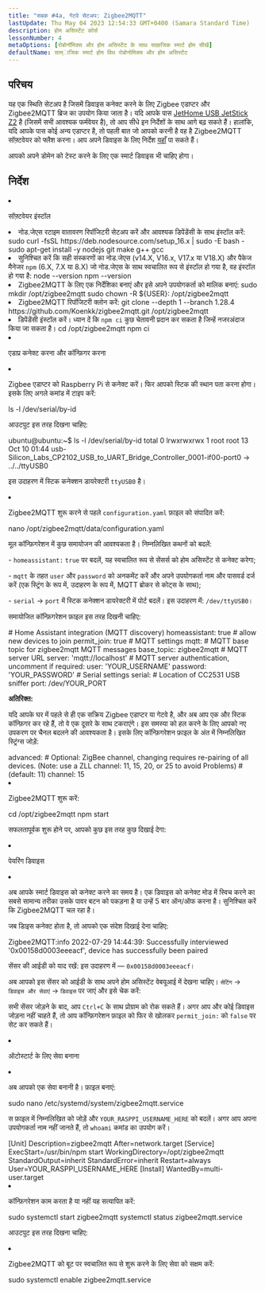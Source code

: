 ```yaml
---
title: "सबक #4a, गेटवे सेटअप: Zigbee2MQTT"
lastUpdate: Thu May 04 2023 12:54:33 GMT+0400 (Samara Standard Time)
description: होम असिस्टेंट कोर्स
lessonNumber: 4
metaOptions: [रोबोनॉमिक्स और होम असिस्टेंट के साथ साम्राजिक स्मार्ट होम सीखें]
defaultName: साम्ाजिक स्मार्ट होम विथ रोबोनोमिक्स और होम असिस्टेंट
---
```


## परिचय

यह एक स्थिति सेटअप है जिसमें डिवाइस कनेक्ट करने के लिए Zigbee एडाप्टर और Zigbee2MQTT ब्रिज का उपयोग किया जाता है। यदि आपके पास [JetHome USB JetStick Z2](https://jethome.ru/z2/?sl=en) है (जिसमें सभी आवश्यक फर्मवेयर है), तो आप सीधे इन निर्देशों के साथ आगे बढ़ सकते हैं। हालांकि, यदि आपके पास कोई अन्य एडाप्टर है, तो पहली बात जो आपको करनी है वह है Zigbee2MQTT सॉफ़्टवेयर को फ्लैश करना। आप अपने डिवाइस के लिए निर्देश [यहाँ](https://www.zigbee2mqtt.io/guide/adapters/) पा सकते हैं।

आपको अपने डोमेन को टेस्ट करने के लिए एक स्मार्ट डिवाइस भी चाहिए होगा।


## निर्देश

<List type="numbers">

<li>

सॉफ़्टवेयर इंस्टॉल

<List>

  <li>
    नोड.जेएस रटाइम वातावरण रिपॉजिटरी सेटअप करें और आवश्यक डिपेंडेंसी के साथ इंस्टॉल करें:
    <LessonCodeWrapper language="bash" codeClass="big-code" noLines>sudo curl -fsSL https://deb.nodesource.com/setup_16.x | sudo -E bash - </LessonCodeWrapper>
    <LessonCodeWrapper language="bash" noLines>sudo apt-get install -y nodejs git make g++ gcc</LessonCodeWrapper>

  </li>

  <li>
    सुनिश्चित करें कि सही संस्करणों का नोड.जेएस (v14.X, V16.x, V17.x या V18.X) और पैकेज मैनेजर <code class="nowb">npm</code> (6.X, 7.X या 8.X) जो नोड.जेएस के साथ स्वचालित रूप से इंस्टॉल हो गया है, वह इंस्टॉल हो गया है:
    <LessonCodeWrapper language="bash" noLines>node --version</LessonCodeWrapper>
    <LessonCodeWrapper language="bash" noLines>npm --version</LessonCodeWrapper>
  </li>

  <li>
    Zigbee2MQTT के लिए एक निर्देशिका बनाएं और इसे अपने उपयोगकर्ता को मालिक बनाएं:
    <LessonCodeWrapper language="bash" noLines>sudo mkdir /opt/zigbee2mqtt</LessonCodeWrapper>
    <LessonCodeWrapper language="bash" noLines>sudo chown -R ${USER}: /opt/zigbee2mqtt</LessonCodeWrapper>
  </li>

  <li>
    Zigbee2MQTT रिपॉजिटरी क्लोन करें:
    <LessonCodeWrapper language="bash" codeClass="big-code" noLines>
    git clone --depth 1 --branch 1.28.4 https://github.com/Koenkk/zigbee2mqtt.git /opt/zigbee2mqtt
    </LessonCodeWrapper>
  </li>

  <li>
    डिपेंडेंसी इंस्टॉल करें। ध्यान दें कि <code>npm ci</code> कुछ चेतावनी प्रदान कर सकता है जिन्हें नजरअंदाज किया जा सकता है।
    <LessonCodeWrapper language="bash" noLines>cd /opt/zigbee2mqtt</LessonCodeWrapper>
    <LessonCodeWrapper language="bash" noLines>npm ci</LessonCodeWrapper>
  </li>

</List>
</li>

<li>

एडाप्र कनेक्ट करना और कॉन्फ़िगर करना

<List>

<li>

Zigbee एडाप्टर को Raspberry Pi से कनेक्ट करें। फिर आपको स्टिक की स्थान पता करना होगा। इसके लिए अगले कमांड में टाइप करें:

<LessonCodeWrapper language="bash" noLines>
ls -l /dev/serial/by-id
</LessonCodeWrapper>

आउटपुट इस तरह दिखना चाहिए:

<LessonCodeWrapper language="bash" codeClass="big-code" noCopyIcon>
ubuntu@ubuntu:~$ ls -l /dev/serial/by-id
total 0
lrwxrwxrwx 1 root root 13 Oct 10 01:44 usb-Silicon_Labs_CP2102_USB_to_UART_Bridge_Controller_0001-if00-port0 -> ../../ttyUSB0
</LessonCodeWrapper>

इस उदाहरण में स्टिक कनेक्शन डायरेक्टरी <code>ttyUSB0</code> है।
</li>

<li>

Zigbee2MQTT शुरू करने से पहले <code>configuration.yaml</code> फ़ाइल को संपादित करें:

<LessonCodeWrapper language="bash" noLines>
nano /opt/zigbee2mqtt/data/configuration.yaml
</LessonCodeWrapper>

मूल कॉन्फ़िगरेशन में कुछ समायोजन की आवश्यकता है। निम्नलिखित कथनों को बदलें:

\- <code>homeassistant:</code> <code>true</code> पर बदलें, यह स्वचालित रूप से सेंसर्स को होम असिस्टेंट से कनेक्ट करेगा;

\- <code>mqtt</code> के तहत <code>user</code> और <code>password</code> को अनकमेंट करें और अपने उपयोगकर्ता नाम और पासवर्ड दर्ज करें (एक स्ट्रिंग के रूप में, उदाहरण के रूप में, MQTT ब्रोकर से कोट्स के साथ);

\- <code>serial</code> -> <code>port</code> में स्टिक कनेक्शन डायरेक्टरी में पोर्ट बदलें। इस उदाहरण में: <code>/dev/ttyUSB0</code>।

समायोजित कॉन्फ़िगरेशन फ़ाइल इस तरह दिखनी चाहिए:

<LessonCodeWrapper language="yaml">
# Home Assistant integration (MQTT discovery)
homeassistant: true
# allow new devices to join
permit_join: true
# MQTT settings
mqtt:
  # MQTT base topic for zigbee2mqtt MQTT messages
  base_topic: zigbee2mqtt
  # MQTT server URL
  server: 'mqtt://localhost'
  # MQTT server authentication, uncomment if required:
  user: 'YOUR_USERNAME'
  password: 'YOUR_PASSWORD'
# Serial settings
serial:
  # Location of CC2531 USB sniffer
  port: /dev/YOUR_PORT
</LessonCodeWrapper>


**अतिरिक्त:**

यदि आपके घर में पहले से ही एक सक्रिय Zigbee एडाप्टर या गेटवे है, और अब आप एक और स्टिक कॉन्फ़िगर कर रहे हैं, तो वे एक दूसरे के साथ टकराएंगे। इस समस्या को हल करने के लिए आपको नए उपकरण पर चैनल बदलने की आवश्यकता है। इसके लिए कॉन्फ़िगरेशन फ़ाइल के अंत में निम्नलिखित स्ट्रिंग्स जोड़ें:


<LessonCodeWrapper language="yaml" codeClass="big-code">
advanced:
  # Optional: ZigBee channel, changing requires re-pairing of all devices. (Note: use a ZLL channel: 11, 15, 20, or 25 to avoid Problems)
  # (default: 11)
  channel: 15
</LessonCodeWrapper>
</li>

<li>

Zigbee2MQTT शुरू करें:

<LessonCodeWrapper language="bash" noLines>
cd /opt/zigbee2mqtt
</LessonCodeWrapper>

<LessonCodeWrapper language="bash" noLines>
npm start
</LessonCodeWrapper>

सफलतापूर्वक शुरू होने पर, आपको कुछ इस तरह कुछ दिखाई देगा:

<LessonImages src="smart-house-course/lesson-4-a-1.jpg" alt="code"/>
</li>
</List>
</li>

<li>

पेयरिंग डिवाइस

<List>

<li>

अब आपके स्मार्ट डिवाइस को कनेक्ट करने का समय है। एक डिवाइस को कनेक्ट मोड में स्विच करने का सबसे सामान्य तरीका उसके पावर बटन को पकड़ना है या उन्हें 5 बार ऑन/ऑफ करना है। सुनिश्चित करें कि Zigbee2MQTT चल रहा है।

<LessonImages src="smart-house-course/lesson-4-a-4.gif" alt="code" imageClasses="mb"/>

जब डिाइस कनेक्ट होता है, तो आपको एक संदेश दिखाई देना चाहिए:

<LessonCodeWrapper language="bash" codeClass="big-code" noLines>
Zigbee2MQTT:info  2022-07-29 14:44:39: Successfully interviewed '0x00158d0003eeeacf', device has successfully been paired
</LessonCodeWrapper>

सेंसर की आईडी को याद रखें: इस उदाहरण में — <code>0x00158d0003eeeacf</code>।

अब आपको इस सेंसर को आईडी के साथ अपने होम असिस्टेंट वेबयूआई में देखना चाहिए। <code>सेटिंग</code> -> <code>डिवाइस और सेवाएं</code> -> <code>डिवाइस</code> पर जाएं और इसे चेक करें:

<LessonImages src="smart-house-course/lesson-4-a-2.jpg" alt="code" imageClasses="mb"/>

सभी सेंसर जोड़ने के बाद, आप <code>Ctrl+C</code> के साथ प्रोग्राम को रोक सकते हैं। अगर आप और कोई डिवाइस जोड़ना नहीं चाहते हैं, तो आप कॉन्फ़िगरेशन फ़ाइल को फिर से खोलकर <code>permit_join:</code> को <code>false</code> पर सेट कर सकते हैं।
</li>

</List>
</li>

<li>

ऑटोस्टार्ट के लिए सेवा बनाना

<List>

<li>

अब आपको एक सेवा बनानी है। फ़ाइल बनाएं:

<LessonCodeWrapper language="bash" noLines>
sudo nano /etc/systemd/system/zigbee2mqtt.service
</LessonCodeWrapper>

स फ़ाइल में निम्नलिखित को जोड़ें और <code>YOUR_RASPPI_USERNAME_HERE</code> को बदलें। अगर आप अपना उपयोगकर्ता नाम नहीं जानते हैं, तो <code>whoami</code> कमांड का उपयोग करें।

<LessonCodeWrapper language="bash">
[Unit]
Description=zigbee2mqtt
After=network.target 
[Service]
ExecStart=/usr/bin/npm start
WorkingDirectory=/opt/zigbee2mqtt
StandardOutput=inherit
StandardError=inherit
Restart=always
User=YOUR_RASPPI_USERNAME_HERE
[Install]
WantedBy=multi-user.target
</LessonCodeWrapper>
</li>

<li>

कॉन्फ़िगरेशन काम करता है या नहीं यह सत्यापित करें:

<LessonCodeWrapper language="bash" noLines>
sudo systemctl start zigbee2mqtt
</LessonCodeWrapper>

<LessonCodeWrapper language="bash" noLines>
systemctl status zigbee2mqtt.service
</LessonCodeWrapper>

आउटपुट इस तरह दिखना चाहिए:

<LessonImages src="smart-house-course/lesson-4-a-3.jpg" alt="code" imageClasses="mb"/>
</li>

<li>

Zigbee2MQTT को बूट पर स्वचालित रूप से शुरू करने के लिए सेवा को सक्षम करें:

<LessonCodeWrapper language="bash" noLines>
sudo systemctl enable zigbee2mqtt.service
</LessonCodeWrapper>

</li>
</List>
</li>
</List>